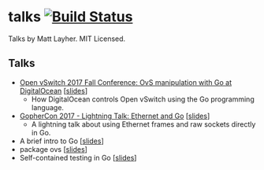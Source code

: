 talks [![Build Status](https://travis-ci.org/mdlayher/talks.svg?branch=master)](https://travis-ci.org/mdlayher/talks)
=====

Talks by Matt Layher. MIT Licensed.

Talks
-----

- [Open vSwitch 2017 Fall Conference: OvS manipulation with Go at DigitalOcean](https://www.youtube.com/watch?v=45PpBbqB2Z0) [[slides](https://github.com/mdlayher/talks/blob/master/ovs-manipulation-with-go-at-digitalocean.pdf)]
  - How DigitalOcean controls Open vSwitch using the Go programming language.
- [GopherCon 2017 - Lightning Talk: Ethernet and Go](https://www.youtube.com/watch?v=DgNiktCFuBg) [[slides](http://go-talks.appspot.com/github.com/mdlayher/talks/ethernet-and-go.slide#1)]
  - A lightning talk about using Ethernet frames and raw sockets directly in Go.
- A brief intro to Go [[slides](http://go-talks.appspot.com/github.com/mdlayher/talks/a-brief-intro-to-go.slide)]
- package ovs [[slides](http://go-talks.appspot.com/github.com/mdlayher/talks/package-ovs.slide)]
- Self-contained testing in Go [[slides](http://go-talks.appspot.com/github.com/mdlayher/talks/self-contained-testing-in-go.slide)]